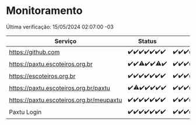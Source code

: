 # Monitoramento

Última verificação: 15/05/2024 02:07:00 -03

|Serviço|Status|Últimas 24h|
|---|---|---|
|https://github.com|<span title="2024-05-08: OK=24">✔️</span><span title="2024-05-09: OK=24">✔️</span><span title="2024-05-10: OK=24">✔️</span><span title="2024-05-11: OK=24">✔️</span><span title="2024-05-12: OK=24">✔️</span><span title="2024-05-13: OK=24">✔️</span><span title="2024-05-14: OK=5">✔️</span>|<span title="14/05/2024 02:07:00 -03 : 200">✔️</span><span title="14/05/2024 03:10:00 -03 : 200">✔️</span><span title="14/05/2024 04:07:00 -03 : 200">✔️</span><span title="14/05/2024 05:10:00 -03 : 200">✔️</span><span title="14/05/2024 06:07:00 -03 : 200">✔️</span><span title="14/05/2024 07:08:00 -03 : 200">✔️</span><span title="14/05/2024 08:04:00 -03 : 200">✔️</span><span title="14/05/2024 09:12:00 -03 : 200">✔️</span><span title="14/05/2024 10:08:00 -03 : 200">✔️</span><span title="14/05/2024 11:06:00 -03 : 200">✔️</span><span title="14/05/2024 12:08:00 -03 : 200">✔️</span><span title="14/05/2024 13:08:00 -03 : 200">✔️</span><span title="14/05/2024 14:05:00 -03 : 200">✔️</span><span title="14/05/2024 15:08:00 -03 : 200">✔️</span><span title="14/05/2024 16:03:00 -03 : 200">✔️</span><span title="14/05/2024 17:08:00 -03 : 200">✔️</span><span title="14/05/2024 18:05:00 -03 : 200">✔️</span><span title="14/05/2024 19:07:00 -03 : 200">✔️</span><span title="14/05/2024 20:06:00 -03 : 200">✔️</span><span title="14/05/2024 21:31:00 -03 : 200">✔️</span><span title="14/05/2024 22:52:00 -03 : 200">✔️</span><span title="14/05/2024 23:24:00 -03 : 200">✔️</span><span title="15/05/2024 00:09:00 -03 : 200">✔️</span><span title="15/05/2024 01:08:00 -03 : 200">✔️</span><span title="15/05/2024 02:07:00 -03 : 200">✔️</span>|
|https://paxtu.escoteiros.org.br|<span title="2024-05-08: OK=24">✔️</span><span title="2024-05-09: OK=24">✔️</span><span title="2024-05-10: OK=23, Falhas=1">⚠️</span><span title="2024-05-11: OK=24">✔️</span><span title="2024-05-12: OK=24">✔️</span><span title="2024-05-13: OK=23, Falhas=1">⚠️</span><span title="2024-05-14: OK=5">✔️</span>|<span title="14/05/2024 02:07:00 -03 : 200">✔️</span><span title="14/05/2024 03:10:00 -03 : 200">✔️</span><span title="14/05/2024 04:07:00 -03 : 200">✔️</span><span title="14/05/2024 05:10:00 -03 : 200">✔️</span><span title="14/05/2024 06:07:00 -03 : 200">✔️</span><span title="14/05/2024 07:08:00 -03 : 200">✔️</span><span title="14/05/2024 08:04:00 -03 : 200">✔️</span><span title="14/05/2024 09:12:00 -03 : 200">✔️</span><span title="14/05/2024 10:08:00 -03 : 200">✔️</span><span title="14/05/2024 11:06:00 -03 : 200">✔️</span><span title="14/05/2024 12:08:00 -03 : 200">✔️</span><span title="14/05/2024 13:08:00 -03 : 200">✔️</span><span title="14/05/2024 14:05:00 -03 : 200">✔️</span><span title="14/05/2024 15:08:00 -03 : 200">✔️</span><span title="14/05/2024 16:03:00 -03 : 200">✔️</span><span title="14/05/2024 17:08:00 -03 : 200">✔️</span><span title="14/05/2024 18:05:00 -03 : 200">✔️</span><span title="14/05/2024 19:07:00 -03 : 200">✔️</span><span title="14/05/2024 20:06:00 -03 : 200">✔️</span><span title="14/05/2024 21:31:00 -03 : 200">✔️</span><span title="14/05/2024 22:52:00 -03 : 200">✔️</span><span title="14/05/2024 23:24:00 -03 : 200">✔️</span><span title="15/05/2024 00:09:00 -03 : 200">✔️</span><span title="15/05/2024 01:08:00 -03 : 200">✔️</span><span title="15/05/2024 02:07:00 -03 : 200">✔️</span>|
|https://escoteiros.org.br|<span title="2024-05-08: OK=24">✔️</span><span title="2024-05-09: OK=24">✔️</span><span title="2024-05-10: OK=24">✔️</span><span title="2024-05-11: OK=24">✔️</span><span title="2024-05-12: OK=24">✔️</span><span title="2024-05-13: OK=24">✔️</span><span title="2024-05-14: OK=5">✔️</span>|<span title="14/05/2024 02:07:00 -03 : 200">✔️</span><span title="14/05/2024 03:10:00 -03 : 200">✔️</span><span title="14/05/2024 04:07:00 -03 : 200">✔️</span><span title="14/05/2024 05:10:00 -03 : 200">✔️</span><span title="14/05/2024 06:07:00 -03 : 200">✔️</span><span title="14/05/2024 07:08:00 -03 : 200">✔️</span><span title="14/05/2024 08:04:00 -03 : 200">✔️</span><span title="14/05/2024 09:12:00 -03 : 200">✔️</span><span title="14/05/2024 10:08:00 -03 : 200">✔️</span><span title="14/05/2024 11:06:00 -03 : 200">✔️</span><span title="14/05/2024 12:08:00 -03 : 200">✔️</span><span title="14/05/2024 13:08:00 -03 : 200">✔️</span><span title="14/05/2024 14:05:00 -03 : 200">✔️</span><span title="14/05/2024 15:08:00 -03 : 200">✔️</span><span title="14/05/2024 16:03:00 -03 : 200">✔️</span><span title="14/05/2024 17:08:00 -03 : 200">✔️</span><span title="14/05/2024 18:05:00 -03 : 200">✔️</span><span title="14/05/2024 19:07:00 -03 : 200">✔️</span><span title="14/05/2024 20:06:00 -03 : 200">✔️</span><span title="14/05/2024 21:31:00 -03 : 200">✔️</span><span title="14/05/2024 22:52:00 -03 : 200">✔️</span><span title="14/05/2024 23:24:00 -03 : 200">✔️</span><span title="15/05/2024 00:09:00 -03 : 200">✔️</span><span title="15/05/2024 01:08:00 -03 : 200">✔️</span><span title="15/05/2024 02:07:00 -03 : 200">✔️</span>|
|https://paxtu.escoteiros.org.br/paxtu|<span title="2024-05-08: OK=24">✔️</span><span title="2024-05-09: OK=23, Falhas=1">⚠️</span><span title="2024-05-10: OK=24">✔️</span><span title="2024-05-11: OK=24">✔️</span><span title="2024-05-12: OK=24">✔️</span><span title="2024-05-13: OK=24">✔️</span><span title="2024-05-14: OK=5">✔️</span>|<span title="14/05/2024 02:07:00 -03 : 200">✔️</span><span title="14/05/2024 03:10:00 -03 : 200">✔️</span><span title="14/05/2024 04:07:00 -03 : 200">✔️</span><span title="14/05/2024 05:10:00 -03 : 200">✔️</span><span title="14/05/2024 06:07:00 -03 : 200">✔️</span><span title="14/05/2024 07:08:00 -03 : 200">✔️</span><span title="14/05/2024 08:05:00 -03 : 200">✔️</span><span title="14/05/2024 09:12:00 -03 : 200">✔️</span><span title="14/05/2024 10:08:00 -03 : 200">✔️</span><span title="14/05/2024 11:06:00 -03 : 200">✔️</span><span title="14/05/2024 12:08:00 -03 : 200">✔️</span><span title="14/05/2024 13:08:00 -03 : 200">✔️</span><span title="14/05/2024 14:05:00 -03 : 200">✔️</span><span title="14/05/2024 15:08:00 -03 : 200">✔️</span><span title="14/05/2024 16:03:00 -03 : 200">✔️</span><span title="14/05/2024 17:08:00 -03 : 200">✔️</span><span title="14/05/2024 18:05:00 -03 : 200">✔️</span><span title="14/05/2024 19:07:00 -03 : 200">✔️</span><span title="14/05/2024 20:06:00 -03 : 200">✔️</span><span title="14/05/2024 21:31:00 -03 : 200">✔️</span><span title="14/05/2024 22:52:00 -03 : 200">✔️</span><span title="14/05/2024 23:24:00 -03 : 200">✔️</span><span title="15/05/2024 00:09:00 -03 : 200">✔️</span><span title="15/05/2024 01:08:00 -03 : 200">✔️</span><span title="15/05/2024 02:07:00 -03 : 200">✔️</span>|
|https://paxtu.escoteiros.org.br/meupaxtu|<span title="2024-05-08: OK=24">✔️</span><span title="2024-05-09: OK=24">✔️</span><span title="2024-05-10: OK=24">✔️</span><span title="2024-05-11: OK=24">✔️</span><span title="2024-05-12: OK=24">✔️</span><span title="2024-05-13: OK=24">✔️</span><span title="2024-05-14: OK=5">✔️</span>|<span title="14/05/2024 02:07:00 -03 : 200">✔️</span><span title="14/05/2024 03:10:00 -03 : 200">✔️</span><span title="14/05/2024 04:07:00 -03 : 200">✔️</span><span title="14/05/2024 05:10:00 -03 : 200">✔️</span><span title="14/05/2024 06:07:00 -03 : 200">✔️</span><span title="14/05/2024 07:08:00 -03 : 200">✔️</span><span title="14/05/2024 08:05:00 -03 : 200">✔️</span><span title="14/05/2024 09:12:00 -03 : 200">✔️</span><span title="14/05/2024 10:08:00 -03 : 200">✔️</span><span title="14/05/2024 11:06:00 -03 : 200">✔️</span><span title="14/05/2024 12:08:00 -03 : 200">✔️</span><span title="14/05/2024 13:08:00 -03 : 200">✔️</span><span title="14/05/2024 14:05:00 -03 : 200">✔️</span><span title="14/05/2024 15:08:00 -03 : 200">✔️</span><span title="14/05/2024 16:03:00 -03 : 200">✔️</span><span title="14/05/2024 17:08:00 -03 : 200">✔️</span><span title="14/05/2024 18:05:00 -03 : 200">✔️</span><span title="14/05/2024 19:07:00 -03 : 200">✔️</span><span title="14/05/2024 20:06:00 -03 : 200">✔️</span><span title="14/05/2024 21:31:00 -03 : 200">✔️</span><span title="14/05/2024 22:52:00 -03 : 200">✔️</span><span title="14/05/2024 23:24:00 -03 : 200">✔️</span><span title="15/05/2024 00:09:00 -03 : 200">✔️</span><span title="15/05/2024 01:08:00 -03 : 200">✔️</span><span title="15/05/2024 02:07:00 -03 : 200">✔️</span>|
|Paxtu Login|<span title="2024-05-08: OK=24">✔️</span><span title="2024-05-09: OK=24">✔️</span><span title="2024-05-10: OK=24">✔️</span><span title="2024-05-11: OK=24">✔️</span><span title="2024-05-12: OK=24">✔️</span><span title="2024-05-13: OK=24">✔️</span><span title="2024-05-14: OK=5">✔️</span>|<span title="14/05/2024 02:07:00 -03 : 200">✔️</span><span title="14/05/2024 03:10:00 -03 : 200">✔️</span><span title="14/05/2024 04:07:00 -03 : 200">✔️</span><span title="14/05/2024 05:10:00 -03 : 200">✔️</span><span title="14/05/2024 06:07:00 -03 : 200">✔️</span><span title="14/05/2024 07:08:00 -03 : 200">✔️</span><span title="14/05/2024 08:05:00 -03 : 200">✔️</span><span title="14/05/2024 09:12:00 -03 : 200">✔️</span><span title="14/05/2024 10:08:00 -03 : 200">✔️</span><span title="14/05/2024 11:06:00 -03 : 200">✔️</span><span title="14/05/2024 12:08:00 -03 : 200">✔️</span><span title="14/05/2024 13:08:00 -03 : 200">✔️</span><span title="14/05/2024 14:05:00 -03 : 200">✔️</span><span title="14/05/2024 15:08:00 -03 : 200">✔️</span><span title="14/05/2024 16:03:00 -03 : 200">✔️</span><span title="14/05/2024 17:08:00 -03 : 200">✔️</span><span title="14/05/2024 18:05:00 -03 : 200">✔️</span><span title="14/05/2024 19:07:00 -03 : 200">✔️</span><span title="14/05/2024 20:06:00 -03 : 200">✔️</span><span title="14/05/2024 21:31:00 -03 : 200">✔️</span><span title="14/05/2024 22:52:00 -03 : 200">✔️</span><span title="14/05/2024 23:24:00 -03 : 200">✔️</span><span title="15/05/2024 00:09:00 -03 : 200">✔️</span><span title="15/05/2024 01:08:00 -03 : 200">✔️</span><span title="15/05/2024 02:07:00 -03 : 200">✔️</span>|
